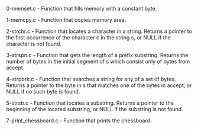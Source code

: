 0-memset.c - Function that fills memory with a constant byte.

1-memcpy.c - Function that copies memory area.

2-strchr.c - Function that locates a character in a string. Returns a pointer to the first occurrence of the character c in the string s, or NULL if the character is not found.

3-strspn.c - Function that gets the length of a prefix substring. Returns the number of bytes in the initial segment of s which consist only of bytes from accept

4-strpbrk.c - Function that searches a string for any of a set of bytes. Returns a pointer to the byte in s that matches one of the bytes in accept, or NULL if no such byte is found.

5-strstr.c - Function that locates a substring. Returns a pointer to the beginning of the located substring, or NULL if the substring is not found.

7-print_chessboard.c - Function that prints the chessboard.
